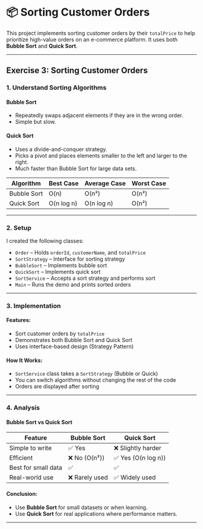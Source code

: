 # 📦 Sorting Customer Orders 

This project implements sorting customer orders by their `totalPrice` to help prioritize high-value orders on an e-commerce platform. It uses both **Bubble Sort** and **Quick Sort**.

---

##  Exercise 3: Sorting Customer Orders

### 1. Understand Sorting Algorithms

####  Bubble Sort
- Repeatedly swaps adjacent elements if they are in the wrong order.
- Simple but slow.

####  Quick Sort
- Uses a divide-and-conquer strategy.
- Picks a pivot and places elements smaller to the left and larger to the right.
- Much faster than Bubble Sort for large data sets.

| Algorithm   | Best Case   | Average Case | Worst Case |
|-------------|-------------|---------------|-------------|
| Bubble Sort | O(n)        | O(n²)         | O(n²)       |
| Quick Sort  | O(n log n)  | O(n log n)    | O(n²)       |

---

### 2. Setup

I created the following classes:

- `Order` – Holds `orderId`, `customerName`, and `totalPrice`
- `SortStrategy` – Interface for sorting strategy
- `BubbleSort` – Implements bubble sort
- `QuickSort` – Implements quick sort
- `SortService` – Accepts a sort strategy and performs sort
- `Main` – Runs the demo and prints sorted orders

---

### 3. Implementation

####  Features:
- Sort customer orders by `totalPrice`
- Demonstrates both Bubble Sort and Quick Sort
- Uses interface-based design (Strategy Pattern)

####  How It Works:
- `SortService` class takes a `SortStrategy` (Bubble or Quick)
- You can switch algorithms without changing the rest of the code
- Orders are displayed after sorting

---

### 4. Analysis

####  Bubble Sort vs Quick Sort

| Feature            | Bubble Sort        | Quick Sort          |
|--------------------|--------------------|----------------------|
| Simple to write    | ✅ Yes             | ❌ Slightly harder   |
| Efficient          | ❌ No (O(n²))      | ✅ Yes (O(n log n))  |
| Best for small data| ✅                 | ✅                   |
| Real-world use     | ❌ Rarely used     | ✅ Widely used       |

####  Conclusion:
- Use **Bubble Sort** for small datasets or when learning.
- Use **Quick Sort** for real applications where performance matters.

---




